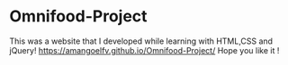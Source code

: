# Omnifood-Project
This was a website that I developed while learning with HTML,CSS and jQuery!
https://amangoelfv.github.io/Omnifood-Project/
Hope you like it !
 
